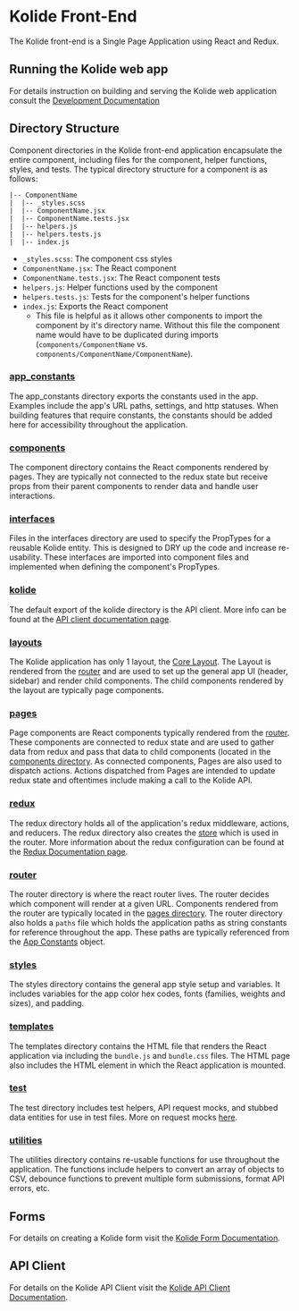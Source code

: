 # Kolide Front-End

The Kolide front-end is a Single Page Application using React and Redux.

## Running the Kolide web app

For details instruction on building and serving the Kolide web application
consult the [Development Documentation](https://docs.kolide.co/kolide/current/development/index.html)

## Directory Structure

Component directories in the Kolide front-end application encapsulate the entire
component, including files for the component, helper functions, styles, and tests. The
typical directory structure for a component is as follows:

```
|-- ComponentName
|  |-- _styles.scss
|  |-- ComponentName.jsx
|  |-- ComponentName.tests.jsx
|  |-- helpers.js
|  |-- helpers.tests.js
|  |-- index.js
```

* `_styles.scss`: The component css styles
* `ComponentName.jsx`: The React component
* `ComponentName.tests.jsx`: The React component tests
* `helpers.js`: Helper functions used by the component
* `helpers.tests.js`: Tests for the component's helper functions
* `index.js`: Exports the React component
  * This file is helpful as it allows other components to import the component
    by it's directory name. Without this file the component name would have to
be duplicated during imports (`components/ComponentName` vs. `components/ComponentName/ComponentName`).

### [app_constants](https://github.com/kolide/kolide/tree/master/frontend/app_constants)

The app_constants directory exports the constants used in the app. Examples
include the app's URL paths, settings, and http statuses. When building features
that require constants, the constants should be added here for accessibility
throughout the application.

### [components](https://github.com/kolide/kolide/tree/master/frontend/components)
The component directory contains the React components rendered by pages. They
are typically not connected to the redux state but receive props from their
parent components to render data and handle user interactions.

### [interfaces](https://github.com/kolide/kolide/tree/master/frontend/interfaces)

Files in the interfaces directory are used to specify the PropTypes for a reusable Kolide
entity. This is designed to DRY up the code and increase re-usability. These
interfaces are imported into component files and implemented when defining the
component's PropTypes.

### [kolide](https://github.com/kolide/kolide/tree/master/frontend/kolide)

The default export of the kolide directory is the API client. More info can be
found at the [API client documentation page](https://github.com/kolide/kolide/tree/master/frontend/kolide/README.md).

### [layouts](https://github.com/kolide/kolide/tree/master/frontend/layouts)

The Kolide application has only 1 layout, the [Core Layout](https://github.com/kolide/kolide/blob/master/frontend/layouts/CoreLayout/CoreLayout.jsx).
The Layout is rendered from the [router](https://github.com/kolide/kolide/blob/master/frontend/router/index.jsx) and are used to set up the general app UI (header, sidebar) and render child components.
The child components rendered by the layout are typically page components.

### [pages](https://github.com/kolide/kolide/tree/master/frontend/pages)

Page components are React components typically rendered from the [router](https://github.com/kolide/kolide/tree/master/frontend/router).
These components are connected to redux state and are used to gather data from
redux and pass that data to child components (located in the [components
directory](https://github.com/kolide/kolide/tree/master/frontend/components). As
connected components, Pages are also used to dispatch actions. Actions
dispatched from Pages are intended to update redux state and oftentimes include
making a call to the Kolide API.

### [redux](https://github.com/kolide/kolide/tree/master/frontend/redux)

The redux directory holds all of the application's redux middleware, actions,
and reducers. The redux directory also creates the [store](https://github.com/kolide/kolide/blob/master/frontend/redux/store.js) which is used in the router.
More information about the redux configuration can be found at the [Redux
Documentation page]().

### [router](https://github.com/kolide/kolide/tree/master/frontend/router)

The router directory is where the react router lives. The router decides which
component will render at a given URL. Components rendered from the router are
typically located in the [pages directory](https://github.com/kolide/kolide/tree/master/frontend/pages). The router directory also holds a `paths`
file which holds the application paths as string constants for reference
throughout the app. These paths are typically referenced from the [App
Constants](https://github.com/kolide/kolide/tree/master/frontend/app_constants) object.

### [styles](https://github.com/kolide/kolide/tree/master/frontend/styles)

The styles directory contains the general app style setup and variables. It
includes variables for the app color hex codes, fonts (families, weights and sizes), and padding.

### [templates](https://github.com/kolide/kolide/tree/master/frontend/templates)

The templates directory contains the HTML file that renders the React application via including the `bundle.js`
 and `bundle.css` files. The HTML page also includes the HTML element in which the React application is mounted.

### [test](https://github.com/kolide/kolide/tree/master/frontend/test)

The test directory includes test helpers, API request mocks, and stubbed data entities for use in test files.
More on request mocks [here](https://github.com/kolide/kolide/tree/master/frontend/test/mocks/README.md).

### [utilities](https://github.com/kolide/kolide/tree/master/frontend/utilities)

The utilities directory contains re-usable functions for use throughout the
application. The functions include helpers to convert an array of objects to
CSV, debounce functions to prevent multiple form submissions, format API errors,
etc.

## Forms

For details on creating a Kolide form visit the [Kolide Form Documentation](https://github.com/kolide/kolide/tree/master/frontend/components/forms/README.md).

## API Client

For details on the Kolide API Client visit the [Kolide API Client Documentation](https://github.com/kolide/kolide/tree/master/frontend/kolide/README.md).
